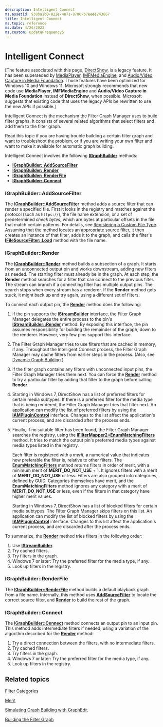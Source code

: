 ```yaml
---
description: Intelligent Connect
ms.assetid: 938ba1b0-822e-4871-8786-b7eeee243867
title: Intelligent Connect
ms.topic: reference
ms.date: 4/26/2023
ms.custom: UpdateFrequency5
---
```


# Intelligent Connect

\[The feature associated with this page, [DirectShow](/windows/win32/directshow/directshow), is a legacy feature. It has been superseded by [MediaPlayer](/uwp/api/Windows.Media.Playback.MediaPlayer), [IMFMediaEngine](/windows/win32/api/mfmediaengine/nn-mfmediaengine-imfmediaengine), and [Audio/Video Capture in Media Foundation](/windows/win32/medfound/audio-video-capture-in-media-foundation). Those features have been optimized for Windows 10 and Windows 11. Microsoft strongly recommends that new code use **MediaPlayer**, **IMFMediaEngine** and **Audio/Video Capture in Media Foundation** instead of **DirectShow**, when possible. Microsoft suggests that existing code that uses the legacy APIs be rewritten to use the new APIs if possible.\]

Intelligent Connect is the mechanism the Filter Graph Manager uses to build filter graphs. It consists of several related algorithms that select filters and add them to the filter graph.

Read this topic if you are having trouble building a certain filter graph and want to troubleshoot the problem, or if you are writing your own filter and want to make it available for automatic graph building.

Intelligent Connect involves the following [**IGraphBuilder**](/windows/desktop/api/Strmif/nn-strmif-igraphbuilder) methods:

-   [**IGraphBuilder::AddSourceFilter**](/windows/desktop/api/Strmif/nf-strmif-igraphbuilder-addsourcefilter)
-   [**IGraphBuilder::Render**](/windows/desktop/api/Strmif/nf-strmif-igraphbuilder-render)
-   [**IGraphBuilder::RenderFile**](/windows/desktop/api/Strmif/nf-strmif-igraphbuilder-renderfile)
-   [**IGraphBuilder::Connect**](/windows/desktop/api/Strmif/nf-strmif-igraphbuilder-connect)

### IGraphBuilder::AddSourceFilter

The [**IGraphBuilder::AddSourceFilter**](/windows/desktop/api/Strmif/nf-strmif-igraphbuilder-addsourcefilter) method adds a source filter that can render a specified file. First it looks in the registry and matches against the protocol (such as `https://`), the file name extension, or a set of predetermined *check bytes*, which are bytes at particular offsets in the file that match certain patterns. For details, see [Registering a Custom File Type](registering-a-custom-file-type.md). Assuming that the method locates an appropriate source filter, it then creates an instance of that filter, adds it to the graph, and calls the filter's [**IFileSourceFilter::Load**](/windows/desktop/api/Strmif/nf-strmif-ifilesourcefilter-load) method with the file name.

### IGraphBuilder::Render

The [**IGraphBuilder::Render**](/windows/desktop/api/Strmif/nf-strmif-igraphbuilder-render) method builds a subsection of a graph. It starts from an unconnected output pin and works downstream, adding new filters as needed. The starting filter must already be in the graph. At each step, the **Render** method searches for a filter that can connect to the previous filter. The stream can branch if a connecting filter has multiple output pins. The search stops when every stream has a renderer. If the **Render** method gets stuck, it might back up and try again, using a different set of filters.

To connect each output pin, the [**Render**](/windows/desktop/api/Strmif/nf-strmif-igraphbuilder-render) method does the following:

1.  If the pin supports the [**IStreamBuilder**](/windows/desktop/api/Strmif/nn-strmif-istreambuilder) interface, the Filter Graph Manager delegates the entire process to the pin's [**IStreamBuilder::Render**](/windows/desktop/api/Strmif/nf-strmif-istreambuilder-render) method. By exposing this interface, the pin assumes responsibility for building the remainder of the graph, down to the renderer. However, very few pins support this interface.
2.  The Filter Graph Manager tries to use filters that are cached in memory, if any. Throughout the Intelligent Connect process, the Filter Graph Manager may cache filters from earlier steps in the process. (Also, see [Dynamic Graph Building](dynamic-graph-building.md).)
3.  If the filter graph contains any filters with unconnected input pins, the Filter Graph Manager tries them next. You can force the [**Render**](/windows/desktop/api/Strmif/nf-strmif-igraphbuilder-render) method to try a particular filter by adding that filter to the graph before calling **Render**.
4.  Starting in Windows 7, DirectShow has a list of preferred filters for certain media subtypes. If there is a preferred filter for the media type that is being rendered, the Filter Graph Manager tries that filter next. An application can modify the list of preferred filters by using the [**IAMPluginControl**](/windows/desktop/api/Strmif/nn-strmif-iamplugincontrol) interface. Changes to the list affect the application's current process, and are discarded after the process ends.
5.  Finally, if no suitable filter has been found, the Filter Graph Manager searches the registry, using the [**IFilterMapper2::EnumMatchingFilters**](/windows/desktop/api/Strmif/nf-strmif-ifiltermapper2-enummatchingfilters) method. It tries to match the output pin's preferred media types against media types listed in the registry.

    Each filter is registered with a *merit*, a numerical value that indicates how preferable the filter is, relative to other filters. The [**EnumMatchingFilters**](/windows/desktop/api/Strmif/nf-strmif-ifiltermapper2-enummatchingfilters) method returns filters in order of merit, with a minimum merit of **MERIT\_DO\_NOT\_USE** + 1. It ignores filters with a merit of **MERIT\_DO\_NOT\_USE** or less. Filters are also grouped into categories, defined by GUID. Categories themselves have merit, and the **EnumMatchingFilters** method ignores any category with a merit of **MERIT\_DO\_NOT\_USE** or less, even if the filters in that category have higher merit values.

    Starting in Windows 7, DirectShow has a list of blocked filters for certain media subtypes. The Filter Graph Manager skips filters on this list. An application can modify the list of blocked filters by using the [**IAMPluginControl**](/windows/desktop/api/Strmif/nn-strmif-iamplugincontrol) interface. Changes to this list affect the application's current process, and are discarded after the process ends.

To summarize, the [**Render**](/windows/desktop/api/Strmif/nf-strmif-igraphbuilder-render) method tries filters in the following order:

1.  Use [**IStreamBuilder**](/windows/desktop/api/Strmif/nn-strmif-istreambuilder).
2.  Try cached filters.
3.  Try filters in the graph.
4.  Windows 7 or later: Try the preferred filter for the media type, if any.
5.  Look up filters in the registry.

### IGraphBuilder::RenderFile

The [**IGraphBuilder::RenderFile**](/windows/desktop/api/Strmif/nf-strmif-igraphbuilder-renderfile) method builds a default playback graph from a file name. Internally, this method uses [**AddSourceFilter**](/windows/desktop/api/Strmif/nf-strmif-igraphbuilder-addsourcefilter) to locate the correct source filter, and [**Render**](/windows/desktop/api/Strmif/nf-strmif-igraphbuilder-render) to build the rest of the graph.

### IGraphBuilder::Connect

The [**IGraphBuilder::Connect**](/windows/desktop/api/Strmif/nf-strmif-igraphbuilder-connect) method connects an output pin to an input pin. This method adds intermediate filters if needed, using a variation of the algorithm described for the [**Render**](/windows/desktop/api/Strmif/nf-strmif-igraphbuilder-render) method:

1.  Try a direct connection between the filters, with no intermediate filters.
2.  Try cached filters.
3.  Try filters in the graph.
4.  Windows 7 or later: Try the preferred filter for the media type, if any.
5.  Look up filters in the registry.

## Related topics

<dl> <dt>

[Filter Categories](filter-categories.md)
</dt> <dt>

[Merit](merit.md)
</dt> <dt>

[Simulating Graph Building with GraphEdit](simulating-graph-building-with-graphedit.md)
</dt> <dt>

[Building the Filter Graph](building-the-filter-graph.md)
</dt> </dl>

 

 



